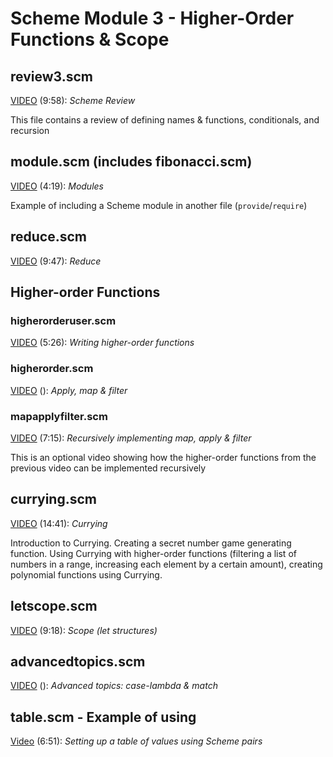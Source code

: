 # Scheme Module 3 - Higher-Order Functions & Scope

## review3.scm

[VIDEO](https://youtu.be/vBaToXTnCH4) (9:58): *Scheme Review*

This file contains a review of defining names & functions, conditionals, and recursion

## module.scm (includes fibonacci.scm)

[VIDEO](https://youtu.be/x2ujbDeF-ug) (4:19): *Modules*

Example of including a Scheme module in another file (`provide`/`require`)

## reduce.scm

[VIDEO](https://youtu.be/pRoTDsVKkDw) (9:47): *Reduce*

## Higher-order Functions

### higherorderuser.scm

[VIDEO](https://youtu.be/V3lxZfO6guk) (5:26): *Writing higher-order functions*

### higherorder.scm

[VIDEO](https://youtu.be/Xs58XIu_QyU) (): *Apply, map & filter*

### mapapplyfilter.scm

[VIDEO](https://youtu.be/cqrj0rQn3Ag) (7:15): *Recursively implementing map, apply & filter*

This is an optional video showing how the higher-order functions from the previous video can be implemented recursively

## currying.scm

[VIDEO](https://youtu.be/kOT44AC-x7s) (14:41): *Currying*

Introduction to Currying.  Creating a secret number game generating function.  Using Currying with higher-order functions (filtering a list of numbers in a range, increasing each element by a certain amount), creating polynomial functions using Currying.

## letscope.scm

[VIDEO](https://youtu.be/y25-KYfviEw) (9:18): *Scope (let structures)*

## advancedtopics.scm

[VIDEO](https://youtu.be/3dfEXUz0NTg) (): *Advanced topics: case-lambda & match*

## table.scm - Example of using

[Video](https://youtu.be/TSAk5CMxp4E) (6:51): *Setting up a table of values using Scheme pairs*
